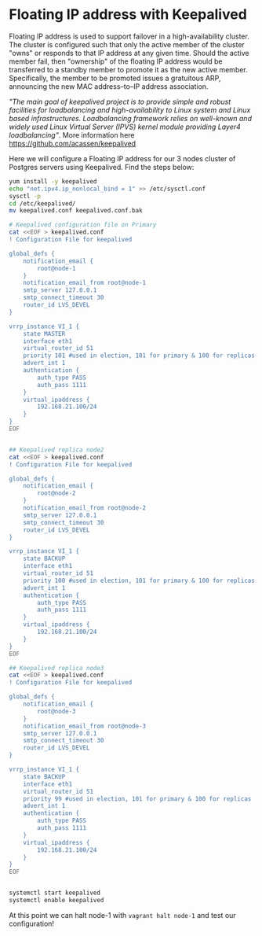 # Floating IP address with Keepalived

Floating IP address is used to support failover in a high-availability cluster. The cluster is configured such that only the active member of the cluster "owns" or responds to that IP address at any given time. Should the active member fail, then "ownership" of the floating IP address would be transferred to a standby member to promote it as the new active member. Specifically, the member to be promoted issues a gratuitous ARP, announcing the new MAC address–to–IP address association.

_"The main goal of keepalived project is to provide simple and robust facilities for loadbalancing and high-availability to Linux system and Linux based infrastructures. Loadbalancing framework relies on well-known and widely used Linux Virtual Server (IPVS) kernel module providing Layer4 loadbalancing"_. More information here https://github.com/acassen/keepalived

Here we will configure a Floating IP address for our 3 nodes cluster of Postgres servers using Keepalived. Find the steps below:

```bash
yum install -y keepalived
echo "net.ipv4.ip_nonlocal_bind = 1" >> /etc/sysctl.conf
sysctl -p
cd /etc/keepalived/
mv keepalived.conf keepalived.conf.bak

# Keepalived configuration file on Primary
cat <<EOF > keepalived.conf
! Configuration File for keepalived

global_defs {
    notification_email {
        root@node-1
    }
    notification_email_from root@node-1
    smtp_server 127.0.0.1
    smtp_connect_timeout 30
    router_id LVS_DEVEL
}

vrrp_instance VI_1 {
    state MASTER
    interface eth1
    virtual_router_id 51
    priority 101 #used in election, 101 for primary & 100 for replicas
    advert_int 1
    authentication {
        auth_type PASS
        auth_pass 1111
    }
    virtual_ipaddress {
        192.168.21.100/24
    }
}
EOF


## Keepalived replica node2
cat <<EOF > keepalived.conf
! Configuration File for keepalived

global_defs {
    notification_email {
        root@node-2
    }
    notification_email_from root@node-2
    smtp_server 127.0.0.1
    smtp_connect_timeout 30
    router_id LVS_DEVEL
}

vrrp_instance VI_1 {
    state BACKUP
    interface eth1
    virtual_router_id 51
    priority 100 #used in election, 101 for primary & 100 for replicas
    advert_int 1
    authentication {
        auth_type PASS
        auth_pass 1111
    }
    virtual_ipaddress {
        192.168.21.100/24
    }
}
EOF

## Keepalived replica node3
cat <<EOF > keepalived.conf
! Configuration File for keepalived

global_defs {
    notification_email {
        root@node-3
    }
    notification_email_from root@node-3
    smtp_server 127.0.0.1
    smtp_connect_timeout 30
    router_id LVS_DEVEL
}

vrrp_instance VI_1 {
    state BACKUP
    interface eth1
    virtual_router_id 51
    priority 99 #used in election, 101 for primary & 100 for replicas
    advert_int 1
    authentication {
        auth_type PASS
        auth_pass 1111
    }
    virtual_ipaddress {
        192.168.21.100/24
    }
}
EOF


systemctl start keepalived
systemctl enable keepalived

```

At this point we can halt node-1 with `vagrant halt node-1` and test our configuration!